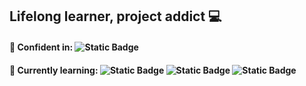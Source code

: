 ## Lifelong learner, project addict 💻

#### 🌳 Confident in: ![Static Badge](https://img.shields.io/badge/Powershell-%230062AD)
#### 🌱 Currently learning: ![Static Badge](https://img.shields.io/badge/C%23-%23512BD4?logo=.net&labelColor=gray) ![Static Badge](https://img.shields.io/badge/Azure-%230062AD) ![Static Badge](https://img.shields.io/badge/AWS-%23232F3E?logo=amazonwebservices&labelColor=gray)

<!--

- 🌱 I’m currently learning ...
- 👯 I’m looking to collaborate on ...
- 🤔 I’m looking for help with ...
- 💬 Ask me about ...
- 📫 How to reach me: ...
- 😄 Pronouns: ...
- ⚡ Fun fact: ...
-->
